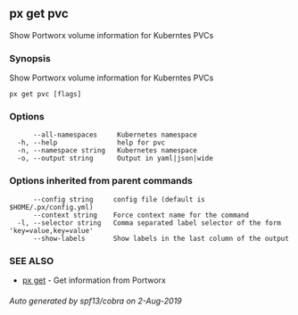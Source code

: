 ## px get pvc

Show Portworx volume information for Kuberntes PVCs

### Synopsis

Show Portworx volume information for Kuberntes PVCs

```
px get pvc [flags]
```

### Options

```
      --all-namespaces     Kubernetes namespace
  -h, --help               help for pvc
  -n, --namespace string   Kubernetes namespace
  -o, --output string      Output in yaml|json|wide
```

### Options inherited from parent commands

```
      --config string     config file (default is $HOME/.px/config.yml)
      --context string    Force context name for the command
  -l, --selector string   Comma separated label selector of the form 'key=value,key=value'
      --show-labels       Show labels in the last column of the output
```

### SEE ALSO

* [px get](px_get.md)	 - Get information from Portworx

###### Auto generated by spf13/cobra on 2-Aug-2019
